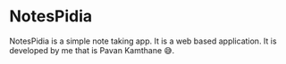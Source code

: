 # NotesPidia
 NotesPidia is a simple note taking app. It is a web based application. It is developed by me that is Pavan Kamthane 😅.
